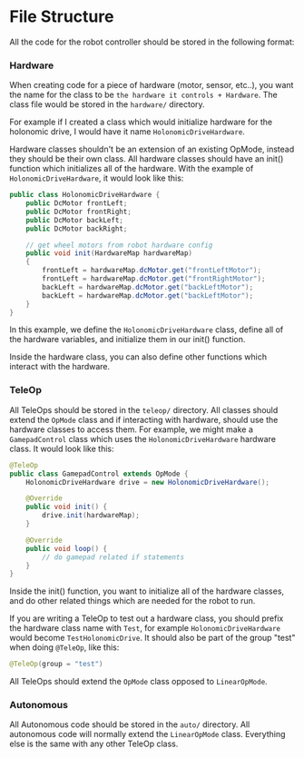 # File Structure

All the code for the robot controller should be stored in the following format:

### Hardware

When creating code for a piece of hardware (motor, sensor, etc..), you want the name for the class 
to be `the hardware it controls + Hardware`. The class file would be stored in the `hardware/` 
directory.

For example if I created a class which would initialize hardware for the holonomic drive, I would
have it name `HolonomicDriveHardware`.

Hardware classes shouldn't be an extension of an existing OpMode, instead they should be their own
class. All hardware classes should have an init() function which initializes all of the hardware.
With the example of `HolonomicDriveHardware`, it would look like this:

```java
public class HolonomicDriveHardware {
    public DcMotor frontLeft;
    public DcMotor frontRight;
    public DcMotor backLeft;
    public DcMotor backRight;

    // get wheel motors from robot hardware config
    public void init(HardwareMap hardwareMap)
    {
        frontLeft = hardwareMap.dcMotor.get("frontLeftMotor");
        frontLeft = hardwareMap.dcMotor.get("frontRightMotor");
        backLeft = hardwareMap.dcMotor.get("backLeftMotor");
        backLeft = hardwareMap.dcMotor.get("backLeftMotor");
    }
}
```

In this example, we define the `HolonomicDriveHardware` class, define all of the hardware variables,
and initialize them in our init() function.

Inside the hardware class, you can also define other functions which interact with the hardware.

### TeleOp

All TeleOps should be stored in the `teleop/` directory. All classes should extend the `OpMode` class 
and if interacting with hardware, should use the hardware classes to access them. For example, we might 
make a `GamepadControl` class which uses the `HolonomicDriveHardware` hardware class. It would look like
this:

```java
@TeleOp
public class GamepadControl extends OpMode {
    HolonomicDriveHardware drive = new HolonomicDriveHardware();

    @Override
    public void init() {
        drive.init(hardwareMap);
    }

    @Override
    public void loop() {
        // do gamepad related if statements
    }
}
```

Inside the init() function, you want to initialize all of the hardware classes, and do other related 
things which are needed for the robot to run.

If you are writing a TeleOp to test out a hardware class, you should prefix the hardware class name 
with `Test`, for example `HolonomicDriveHardware` would become `TestHolonomicDrive`. It should also be 
part of the group "test" when doing `@TeleOp`, like this:
```java
@TeleOp(group = "test")
```

All TeleOps should extend the `OpMode` class opposed to `LinearOpMode`.

### Autonomous

All Autonomous code should be stored in the `auto/` directory. All autonomous code will normally extend
the `LinearOpMode` class. Everything else is the same with any other TeleOp class.
